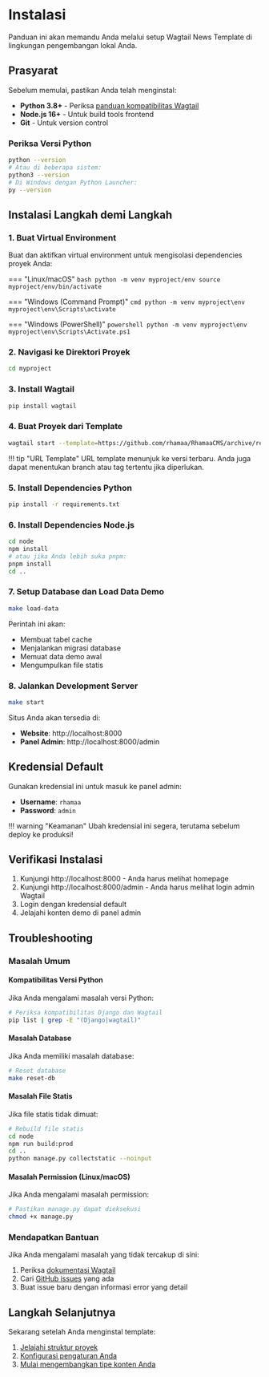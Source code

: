 # Instalasi

Panduan ini akan memandu Anda melalui setup Wagtail News Template di lingkungan pengembangan lokal Anda.

## Prasyarat

Sebelum memulai, pastikan Anda telah menginstal:

- **Python 3.8+** - Periksa [panduan kompatibilitas Wagtail](https://docs.wagtail.org/en/stable/releases/upgrading.html#compatible-django-python-versions)
- **Node.js 16+** - Untuk build tools frontend
- **Git** - Untuk version control

### Periksa Versi Python

```bash
python --version
# Atau di beberapa sistem:
python3 --version
# Di Windows dengan Python Launcher:
py --version
```

## Instalasi Langkah demi Langkah

### 1. Buat Virtual Environment

Buat dan aktifkan virtual environment untuk mengisolasi dependencies proyek Anda:

=== "Linux/macOS"
    ```bash
    python -m venv myproject/env
    source myproject/env/bin/activate
    ```

=== "Windows (Command Prompt)"
    ```cmd
    python -m venv myproject\env
    myproject\env\Scripts\activate
    ```

=== "Windows (PowerShell)"
    ```powershell
    python -m venv myproject\env
    myproject\env\Scripts\Activate.ps1
    ```

### 2. Navigasi ke Direktori Proyek

```bash
cd myproject
```

### 3. Install Wagtail

```bash
pip install wagtail
```

### 4. Buat Proyek dari Template

```bash
wagtail start --template=https://github.com/rhamaa/RhamaaCMS/archive/refs/heads/main.zip myproject .
```

!!! tip "URL Template"
    URL template menunjuk ke versi terbaru. Anda juga dapat menentukan branch atau tag tertentu jika diperlukan.

### 5. Install Dependencies Python

```bash
pip install -r requirements.txt
```

### 6. Install Dependencies Node.js

```bash
cd node
npm install
# atau jika Anda lebih suka pnpm:
pnpm install
cd ..
```

### 7. Setup Database dan Load Data Demo

```bash
make load-data
```

Perintah ini akan:
- Membuat tabel cache
- Menjalankan migrasi database
- Memuat data demo awal
- Mengumpulkan file statis

### 8. Jalankan Development Server

```bash
make start
```

Situs Anda akan tersedia di:
- **Website**: http://localhost:8000
- **Panel Admin**: http://localhost:8000/admin

## Kredensial Default

Gunakan kredensial ini untuk masuk ke panel admin:

- **Username**: `rhamaa`
- **Password**: `admin`

!!! warning "Keamanan"
    Ubah kredensial ini segera, terutama sebelum deploy ke produksi!

## Verifikasi Instalasi

1. Kunjungi http://localhost:8000 - Anda harus melihat homepage
2. Kunjungi http://localhost:8000/admin - Anda harus melihat login admin Wagtail
3. Login dengan kredensial default
4. Jelajahi konten demo di panel admin

## Troubleshooting

### Masalah Umum

#### Kompatibilitas Versi Python
Jika Anda mengalami masalah versi Python:

```bash
# Periksa kompatibilitas Django dan Wagtail
pip list | grep -E "(Django|wagtail)"
```

#### Masalah Database
Jika Anda memiliki masalah database:

```bash
# Reset database
make reset-db
```

#### Masalah File Statis
Jika file statis tidak dimuat:

```bash
# Rebuild file statis
cd node
npm run build:prod
cd ..
python manage.py collectstatic --noinput
```

#### Masalah Permission (Linux/macOS)
Jika Anda mengalami masalah permission:

```bash
# Pastikan manage.py dapat dieksekusi
chmod +x manage.py
```

### Mendapatkan Bantuan

Jika Anda mengalami masalah yang tidak tercakup di sini:

1. Periksa [dokumentasi Wagtail](https://docs.wagtail.org/)
2. Cari [GitHub issues](https://github.com/rhamaa/RhamaaCMS/issues) yang ada
3. Buat issue baru dengan informasi error yang detail

## Langkah Selanjutnya

Sekarang setelah Anda menginstal template:

1. [Jelajahi struktur proyek](project-structure.md)
2. [Konfigurasi pengaturan Anda](../configuration/settings.md)
3. [Mulai mengembangkan tipe konten Anda](../development/models.md)